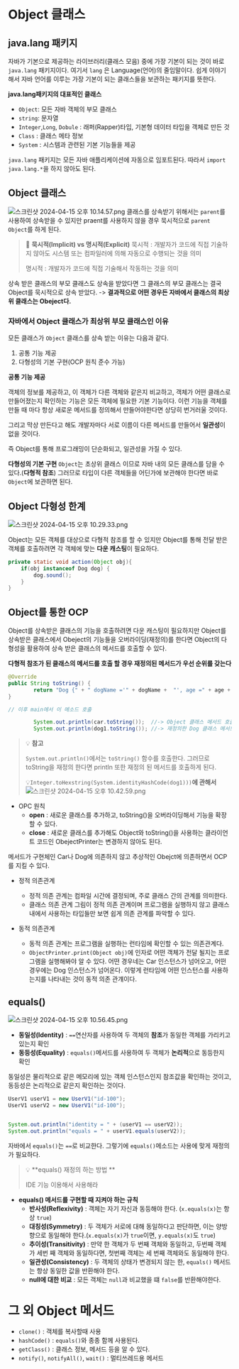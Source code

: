 # Object 클래스

## java.lang 패키지
자바가 기본으로 제공하는 라이브러리(클래스 모음) 중에 가장 기본이 되는 것이 바로 `java.lang` 패키지이다. 여기서 `lang` 은 Language(언어)의 줄임말이다.
쉽게 이야기해서 자바 언어를 이루는 가장 기본이 되는 클래스들을 보관하는 패키지를 뜻한다.

**java.lang패키지의 대표적인 클래스**
* `Object`: 모든 자바 객체의 부모 클래스
* `string`: 문자열
* `Integer`,`Long`, `Dobule` : 래퍼(Rapper)타입, 기본형 데이터 타입을 객체로 만든 것
* `Class` : 클래스 메타 정보
* `System` : 시스템과 관련된 기본 기능들을 제공

 `java.lang` 패키지는 모든 자바 애플리케이션에 자동으로 임포트된다. 따라서 `import java.lang.*`을 하지 않아도 된다.
 
## Object 클래스
![스크린샷 2024-04-15 오후 10.14.57.png](..%2F..%2F..%2F..%2F..%2F..%2F..%2Fvar%2Ffolders%2Fz8%2F_qp70zpn74s60w0bm9ldm4qc0000gn%2FT%2FTemporaryItems%2F%28screencaptureui%EC%9D%B4%28%EA%B0%80%29%20%EB%AC%B8%EC%84%9C%20%EC%A0%80%EC%9E%A5%20%EC%A4%91%20378%29%2F%EC%8A%A4%ED%81%AC%EB%A6%B0%EC%83%B7%202024-04-15%20%EC%98%A4%ED%9B%84%2010.14.57.png)
클래스를 상속받기 위해서는 `parent`를 사용하여 상속받을 수 있지만 praent를 사용하지 않을 경우 묵시적으로 `parent Object`를 하게 된다.

>🤔 **묵시적(Implicit) vs 명시적(Explicit)**
> 묵시적 : 개발자가 코드에 직접 기술하지 않아도 시스템 또는 컴파일러에 의해 자동으로 수행되는 것을 의미
> 
> 명시적 : 개발자가 코드에 직접 기술해서 작동하는 것을 의미

상속 받은 클래스의 부모 클래스도 상속을 받았다면 그 클래스의 부모 클래스는 결국 Object를 묵시적으로 상속 받았다.
-> **결과적으로 어떤 경우든 자바에서 클래스의 최상위 클래스는 Obeject다.**

### 자바에서 Object 클래스가 최상위 부모 클래스인 이유
모든 클래스가 `Object` 클래스를 상속 받는 이유는 다음과 같다.
1. 공통 기능 제공
2. 다형성의 기본 구현(OCP 원칙 준수 가능)

**공통 기능 제공**

객체의 정보를 제공하고, 이 객체가 다른 객체와 같은지 비교하고, 객체가 어떤 클래스로 만들어졌는지 확인하는 기능은 모든 객체에 필요한 기본 기능이다. 
이런 기능을 객체를 만들 때 마다 항상 새로운 메서드를 정의해서 만들어야한다면 상당히 번거러울 것이다.

그리고 막상 만든다고 해도 개발자마다 서로 이름이 다른 메서드를 만들어서 **일관성**이 없을 것이다.

즉 Object를 통해 프로그래밍이 단순화되고, 일관성을 가질 수 있다.

**다형성의 기본 구현**
`Object`는 초상위 클래스 이므로 자바 내의 모든 클래스를 담을 수 있다.(**다형적 참조**) 그러므로 타입이 다른 객체들을 어딘가에 보관해야 한다면 바로 `Object`에 보관하면 된다.

## Object 다형성 한계
![스크린샷 2024-04-15 오후 10.29.33.png](..%2F..%2F..%2F..%2F..%2F..%2F..%2Fvar%2Ffolders%2Fz8%2F_qp70zpn74s60w0bm9ldm4qc0000gn%2FT%2FTemporaryItems%2F%28screencaptureui%EC%9D%B4%28%EA%B0%80%29%20%EB%AC%B8%EC%84%9C%20%EC%A0%80%EC%9E%A5%20%EC%A4%91%20379%29%2F%EC%8A%A4%ED%81%AC%EB%A6%B0%EC%83%B7%202024-04-15%20%EC%98%A4%ED%9B%84%2010.29.33.png)

Object는 모든 객체를 대상으로 다형적 참조를 할 수 있지만 Object를 통해 전달 받은 객체를 호출하려면 각 객체에 맞는 **다운 캐스팅**이 필요하다.
```java
private static void action(Object obj){
    if(obj instanceof Dog dog) {
        dog.sound();
    }
}
```

## Object를 통한 OCP
Object를 상속받은 클래스의 기능을 호출하려면 다운 캐스팅이 필요하지만 
Object를 상속받은 클래스에서 Obeject의 기능들을 오버라이딩(재정의)를 한다면 
Object의 다형성을 활용하여 상속 받은 클래스의 메서드를 호출할 수 있다. 

**다형적 참조가 된 클래스의 메서드를 호출 할 경우 재정의된 메서드가 우선 순위를 갖는다**

```java
@Override
public String toString() {
        return "Dog {" + " dogName ='" + dogName +  "', age =" + age + "}";
}

// 이후 main에서 이 메소드 호출

        System.out.println(car.toString());  //-> Object 클래스 메서드 호출
        System.out.println(dog1.toString()); //-> 재정의한 Dog 클래스 메서드 호출
```

>💡 **참고**
> 
> `System.out.println()`에서는 `toString()` 함수를 호출한다.
> 그러므로 toString을 재정의 한다면 println 또한 재정의 된 메서드를 호출하게 된다.
> 
> 💡`Integer.toHexstring(System.identityHashCode(dog1)))`**에 관해서**
> ![스크린샷 2024-04-15 오후 10.42.59.png](..%2F..%2F..%2F..%2F..%2F..%2F..%2Fvar%2Ffolders%2Fz8%2F_qp70zpn74s60w0bm9ldm4qc0000gn%2FT%2FTemporaryItems%2F%28screencaptureui%EC%9D%B4%28%EA%B0%80%29%20%EB%AC%B8%EC%84%9C%20%EC%A0%80%EC%9E%A5%20%EC%A4%91%20380%29%2F%EC%8A%A4%ED%81%AC%EB%A6%B0%EC%83%B7%202024-04-15%20%EC%98%A4%ED%9B%84%2010.42.59.png)


* OPC 원칙
  * **open** : 새로운 클래스를 추가하고, toString()을 오버라이딩해서 기능을 확장할 수 있다.
  * **close** : 새로운 클래스를 추가해도 Object와 toString()을 사용하는 클라이언트 코드인 ObejectPrinter는 변경하지 않아도 된다.

메서드가 구현체인 Car나 Dog에 의존하지 않고 추상적인 Obejct에 의존하면서 OCP를 지킬 수 있다.


* 정적 의존관계
  * 정적 의존 관계는 컴파일 시간에 결정되며, 주로 클래스 간의 관계를 의미한다.
  * 클래스 의존 관계 그림이 정적 의존 관계이며 프로그램을 실행하지 않고 클래스 내에서 사용하는 타입들만 보면 쉽게 의존 관계를 파악할 수 있다.

* 동적 의존관계
  * 동적 의존 관계는 프로그램을 실행하는 런타임에 확인할 수 있는 의존관계다.
  * `ObjectPrinter.print(Object obj)`에 인자로 어떤 객체가 전달 될지는 프로그램을 실행해봐야 알 수 있다. 어떤 경우네는 Car 인스턴스가 넘어오고, 어떤 경우에는 Dog 인스턴스가 넘어온다. 이렇게 런타임에 어떤 인스턴스를 사용하는지를 나타내는 것이 동적 의존 관걔이다.

## equals()
![스크린샷 2024-04-15 오후 10.56.45.png](..%2F..%2F..%2F..%2F..%2F..%2F..%2Fvar%2Ffolders%2Fz8%2F_qp70zpn74s60w0bm9ldm4qc0000gn%2FT%2FTemporaryItems%2F%28screencaptureui%EC%9D%B4%28%EA%B0%80%29%20%EB%AC%B8%EC%84%9C%20%EC%A0%80%EC%9E%A5%20%EC%A4%91%20381%29%2F%EC%8A%A4%ED%81%AC%EB%A6%B0%EC%83%B7%202024-04-15%20%EC%98%A4%ED%9B%84%2010.56.45.png)
* **동일성(Identity)** : `==`연산자를 사용하여 두 객체의 **참조**가 동일한 객체를 가리키고 있는지 확인
* **동등성(Equality)** : `equals()`메서드를 사용하여 두 객체가 **논리적**으로 동등한지 확인

동일성은 물리적으로 같은 메모리에 있는 객체 인스턴스인지 참조값을 확인하는 것이고, 동등성은 논리적으로 같은지 확인하는 것이다.

```java
UserV1 userV1 = new UserV1("id-100");
UserV1 userV2 = new UserV1("id-100");


System.out.println("identity = " + (userV1 == userV2));
System.out.println("equals = " + userV1.equals(userV2));
```
자바에서 `equals()`는 `==`로 비교한다. 그렇기에 `equals()`메소드는 사용에 맞게 재정의가 필요하다.

> 💡 **equals() 재정의 하는 방법 ** 
> 
> IDE 기능 이용해서 사용해라

* **equals() 메서드를 구현할 때 지켜야 하는 규칙**
  * **반사성(Reflexivity)** : 객체는 자기 자신과 동등해야 한다. (`x.equals(x)`는 항상 `true`)
  * **대칭성(Symmetry)** : 두 객체가 서로에 대해 동일하다고 판단하면, 이는 양방향으로 동일해야 한다.(`x.equals(x)`가 `true`이면, `y.equals(x)`도 `true`)
  * **추이성(Transitivity)** : 만약 한 객체가 두 번째 객체와 동일하고, 두번째 객체가 세번 째 객체와 동일하다면, 첫번째 객체는 세 번째 객체와도 동일해야 한다.
  * **일관성(Consistency)** : 두 객체의 상태가 변경되지 않는 한, `equals()` 메서드는 항상 동일한 값을 반환해야 한다.
  * **null에 대한 비교** : 모든 객체는 `null`과 비교했을 떄 `false`를 반환해야한다.


# 그 외 Object 메서드
* `clone()` : 객체를 복사할때 사용
* `hashCode()` : `equals()`와 종종 함께 사용된다.
* `getClass()` : 클래스 정보, 메서드 등을 알 수 있다.
* `notify()`, `notifyAll()`, `wait()` : 멀티쓰레드용 메서드



